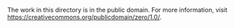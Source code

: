 The work in this directory is in the public domain. For more information, visit https://creativecommons.org/publicdomain/zero/1.0/.
